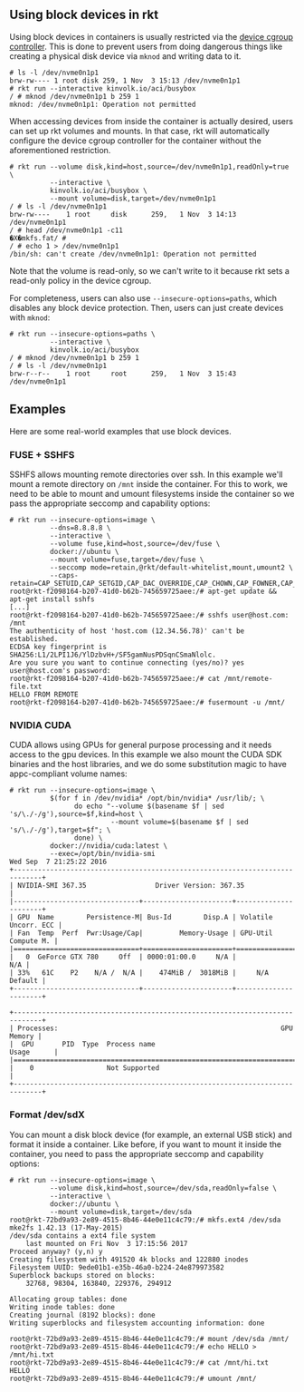 ## Using block devices in rkt

Using block devices in containers is usually restricted via the [device cgroup controller](https://www.kernel.org/doc/Documentation/cgroup-v1/devices.txt).
This is done to prevent users from doing dangerous things like creating a physical disk device via `mknod` and writing data to it.

```
# ls -l /dev/nvme0n1p1
brw-rw---- 1 root disk 259, 1 Nov  3 15:13 /dev/nvme0n1p1
# rkt run --interactive kinvolk.io/aci/busybox
/ # mknod /dev/nvme0n1p1 b 259 1
mknod: /dev/nvme0n1p1: Operation not permitted
```

When accessing devices from inside the container is actually desired, users can set up rkt volumes and mounts.
In that case, rkt will automatically configure the device cgroup controller for the container without the aforementioned restriction.

```
# rkt run --volume disk,kind=host,source=/dev/nvme0n1p1,readOnly=true \
          --interactive \
          kinvolk.io/aci/busybox \
          --mount volume=disk,target=/dev/nvme0n1p1
/ # ls -l /dev/nvme0n1p1
brw-rw----    1 root     disk      259,   1 Nov  3 14:13 /dev/nvme0n1p1
/ # head /dev/nvme0n1p1 -c11
�X�mkfs.fat/ # 
/ # echo 1 > /dev/nvme0n1p1
/bin/sh: can't create /dev/nvme0n1p1: Operation not permitted
```

Note that the volume is read-only, so we can't write to it because rkt sets a read-only policy in the device cgroup.

For completeness, users can also use `--insecure-options=paths`, which disables any block device protection.
Then, users can just create devices with `mknod`:

```
# rkt run --insecure-options=paths \
          --interactive \
          kinvolk.io/aci/busybox
/ # mknod /dev/nvme0n1p1 b 259 1
/ # ls -l /dev/nvme0n1p1
brw-r--r--    1 root     root      259,   1 Nov  3 15:43 /dev/nvme0n1p1
```

## Examples

Here are some real-world examples that use block devices.

### FUSE + SSHFS

SSHFS allows mounting remote directories over ssh.
In this example we'll mount a remote directory on `/mnt` inside the container.
For this to work, we need to be able to mount and umount filesystems inside the container so we pass the appropriate seccomp and capability options:

```
# rkt run --insecure-options=image \
          --dns=8.8.8.8 \
          --interactive \
          --volume fuse,kind=host,source=/dev/fuse \
          docker://ubuntu \
          --mount volume=fuse,target=/dev/fuse \
          --seccomp mode=retain,@rkt/default-whitelist,mount,umount2 \
          --caps-retain=CAP_SETUID,CAP_SETGID,CAP_DAC_OVERRIDE,CAP_CHOWN,CAP_FOWNER,CAP_SYS_ADMIN
root@rkt-f2098164-b207-41d0-b62b-745659725aee:/# apt-get update && apt-get install sshfs
[...]
root@rkt-f2098164-b207-41d0-b62b-745659725aee:/# sshfs user@host.com: /mnt
The authenticity of host 'host.com (12.34.56.78)' can't be established.
ECDSA key fingerprint is SHA256:L1/2LPI1J6/YlDzbvH+/SF5gamNusPDSqnCSmaNlolc.
Are you sure you want to continue connecting (yes/no)? yes
user@host.com's password: 
root@rkt-f2098164-b207-41d0-b62b-745659725aee:/# cat /mnt/remote-file.txt
HELLO FROM REMOTE
root@rkt-f2098164-b207-41d0-b62b-745659725aee:/# fusermount -u /mnt/
```

### NVIDIA CUDA

CUDA allows using GPUs for general purpose processing and it needs access to the gpu devices.
In this example we also mount the CUDA SDK binaries and the host libraries, and we do some substitution magic to have appc-compliant volume names:

```
# rkt run --insecure-options=image \
          $(for f in /dev/nvidia* /opt/bin/nvidia* /usr/lib/; \
                do echo "--volume $(basename $f | sed 's/\./-/g'),source=$f,kind=host \
                         --mount volume=$(basename $f | sed 's/\./-/g'),target=$f"; \
                done) \
          docker://nvidia/cuda:latest \
          --exec=/opt/bin/nvidia-smi
Wed Sep  7 21:25:22 2016
+-----------------------------------------------------------------------------+
| NVIDIA-SMI 367.35                 Driver Version: 367.35                    |
|-------------------------------+----------------------+----------------------+
| GPU  Name        Persistence-M| Bus-Id        Disp.A | Volatile Uncorr. ECC |
| Fan  Temp  Perf  Pwr:Usage/Cap|         Memory-Usage | GPU-Util  Compute M. |
|===============================+======================+======================|
|   0  GeForce GTX 780     Off  | 0000:01:00.0     N/A |                  N/A |
| 33%   61C    P2    N/A /  N/A |    474MiB /  3018MiB |     N/A      Default |
+-------------------------------+----------------------+----------------------+

+-----------------------------------------------------------------------------+
| Processes:                                                       GPU Memory |
|  GPU       PID  Type  Process name                               Usage      |
|=============================================================================|
|    0                  Not Supported                                         |
+-----------------------------------------------------------------------------+
```

### Format /dev/sdX

You can mount a disk block device (for example, an external USB stick) and format it inside a container.
Like before, if you want to mount it inside the container, you need to pass the appropriate seccomp and capability options:

```
# rkt run --insecure-options=image \
          --volume disk,kind=host,source=/dev/sda,readOnly=false \
          --interactive \
          docker://ubuntu \
          --mount volume=disk,target=/dev/sda
root@rkt-72bd9a93-2e89-4515-8b46-44e0e11c4c79:/# mkfs.ext4 /dev/sda
mke2fs 1.42.13 (17-May-2015)
/dev/sda contains a ext4 file system
	last mounted on Fri Nov  3 17:15:56 2017
Proceed anyway? (y,n) y
Creating filesystem with 491520 4k blocks and 122880 inodes
Filesystem UUID: 9ede01b1-e35b-46a0-b224-24e879973582
Superblock backups stored on blocks:
	32768, 98304, 163840, 229376, 294912

Allocating group tables: done
Writing inode tables: done
Creating journal (8192 blocks): done
Writing superblocks and filesystem accounting information: done

root@rkt-72bd9a93-2e89-4515-8b46-44e0e11c4c79:/# mount /dev/sda /mnt/
root@rkt-72bd9a93-2e89-4515-8b46-44e0e11c4c79:/# echo HELLO > /mnt/hi.txt
root@rkt-72bd9a93-2e89-4515-8b46-44e0e11c4c79:/# cat /mnt/hi.txt
HELLO
root@rkt-72bd9a93-2e89-4515-8b46-44e0e11c4c79:/# umount /mnt/
```
